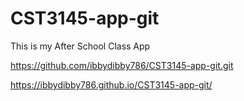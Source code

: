# CST3145-app-git
This is my After School Class App

https://github.com/ibbydibby786/CST3145-app-git.git

https://ibbydibby786.github.io/CST3145-app-git/